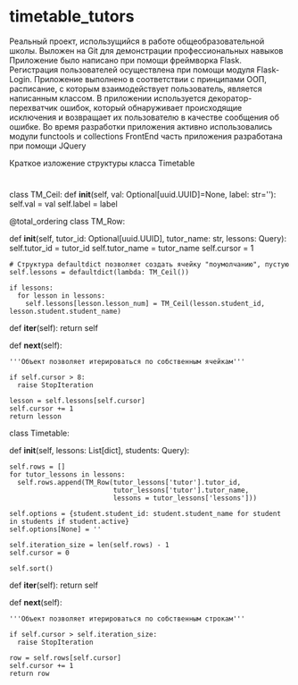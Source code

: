 # timetable_tutors
Реальный проект, использущийся в работе общеобразовательной школы. Выложен на Git для демонстрации профессиональных навыков
Приложение было написано при помощи фреймворка Flask. Регистрация пользователей осуществлена при помощи модуля Flask-Login. 
Приложение выполнено в соответствии с принципами ООП, расписание, с которым взаимодействует пользователь, является написанным классом. 
В приложении используется декоратор-перехватчик ошибок, который обнаруживает происходящие исключения и возвращает их пользователю в качестве сообщения об ошибке. 
Во время разработки приложения активно использовались модули functools и collections FrontEnd часть приложения разработана при помощи JQuery

Краткое изложение структуры класса Timetable

#
class TM_Ceil:
  def __init__(self, val: Optional[uuid.UUID]=None, label: str=''):
    self.val = val
    self.label = label

@total_ordering
class TM_Row:

  def __init__(self, tutor_id: Optional[uuid.UUID], tutor_name: str, lessons: Query):
    self.tutor_id = tutor_id
    self.tutor_name = tutor_name
    self.cursor = 1

    # Структура defaultdict позволяет создать ячейку "поумолчанию", пустую
    self.lessons = defaultdict(lambda: TM_Ceil())

    if lessons:
      for lesson in lessons:
        self.lessons[lesson.lesson_num] = TM_Ceil(lesson.student_id, lesson.student.student_name)

  def __iter__(self):
    return self

  def __next__(self):

    '''Объект позволяет итерироваться по собственным ячейкам'''

    if self.cursor > 8:
      raise StopIteration

    lesson = self.lessons[self.cursor]
    self.cursor += 1
    return lesson

class Timetable:

  def __init__(self, lessons: List[dict], students: Query):

    self.rows = []
    for tutor_lessons in lessons:
      self.rows.append(TM_Row(tutor_lessons['tutor'].tutor_id,
                              tutor_lessons['tutor'].tutor_name,
                              lessons = tutor_lessons['lessons']))

    self.options = {student.student_id: student.student_name for student in students if student.active}
    self.options[None] = ''

    self.iteration_size = len(self.rows) - 1
    self.cursor = 0

    self.sort()

  def __iter__(self):
    return self

  def __next__(self):

    '''Объект позволяет итерироваться по собственным строкам'''

    if self.cursor > self.iteration_size:
      raise StopIteration

    row = self.rows[self.cursor]
    self.cursor += 1
    return row
